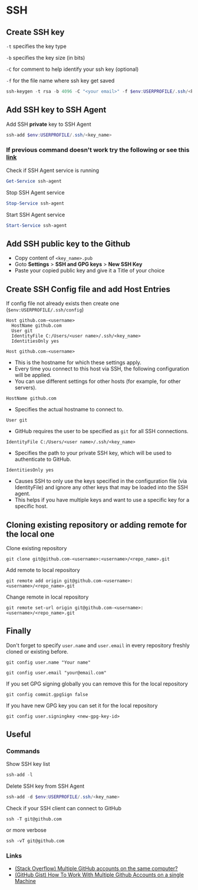 # SSH

## Create SSH key

`-t` specifies the key type

`-b` specifies the key size (in bits)

`-C` for comment to help identify your ssh key (optional)

`-f`  for the file name where ssh key get saved

```powershell
ssh-keygen -t rsa -b 4096 -C "<your email>" -f $env:USERPROFILE/.ssh/<key_name>
```

## Add SSH key to SSH Agent

Add SSH **private** key to SSH Agent

```powershell
ssh-add $env:USERPROFILE/.ssh/<key_name>
```

### If previous command doesn't work try the following or see this [link](https://stackoverflow.com/a/53606760/21737287)

Check if SSH Agent service is running

```powershell
Get-Service ssh-agent
```

Stop SSH Agent service

```powershell
Stop-Service ssh-agent
```

Start SSH Agent service

```powershell
Start-Service ssh-agent
```

## Add SSH public key to the Github

- Copy content of `<key_name>.pub`
- Goto **Settings** > **SSH and GPG keys** > **New SSH Key**
- Paste your copied public key and give it a Title of your choice

## Create SSH Config file and add Host Entries

If config file not already exists then create one (`$env:USERPROFILE/.ssh/config`)

```shell
Host github.com-<username>
  HostName github.com
  User git
  IdentityFile C:/Users/<user name>/.ssh/<key_name>
  IdentitiesOnly yes
```

`Host github.com-<username>`

- This is the hostname for which these settings apply.
- Every time you connect to this host via SSH, the following configuration will be applied.
- You can use different settings for other hosts (for example, for other servers).

`HostName github.com`

- Specifies the actual hostname to connect to.

`User git`

- GitHub requires the user to be specified as `git` for all SSH connections.

`IdentityFile C:/Users/<user name>/.ssh/<key_name>`

- Specifies the path to your private SSH key, which will be used to authenticate to GitHub.

`IdentitiesOnly yes`

- Causes SSH to only use the keys specified in the configuration file (via IdentityFile) and ignore any other keys that may be loaded into the SSH agent.
- This helps if you have multiple keys and want to use a specific key for a specific host.

## Cloning existing repository or adding remote for the local one

Clone existing repository

```shell
git clone git@github.com-<username>:<username>/<repo_name>.git
```

Add remote to local repository

```shell
git remote add origin git@github.com-<username>:<username>/<repo_name>.git
```

Change remote in local repository

```shell
git remote set-url origin git@github.com-<username>:<username>/<repo_name>.git
```

## Finally

Don't forget to specify `user.name` and `user.email` in every repository freshly cloned or existing before.

```shell
git config user.name "Your name"
```

```shell
git config user.email "your@email.com"
```

If you set GPG signing globally you can remove this for the local repository

```shell
git config commit.gpgSign false
```

If you have new GPG key you can set it for the local repository

```shell
git config user.signingkey <new-gpg-key-id>
```

## Useful

### Commands

Show SSH key list

```powershell
ssh-add -l
```

Delete SSH key from SSH Agent

```powershell
ssh-add -d $env:USERPROFILE/.ssh/<key_name>
```

Check if your SSH client can connect to GitHub

```shell
ssh -T git@github.com
```

or more verbose

```shell
ssh -vT git@github.com
```

### Links

- [(Stack Overflow) Multiple GitHub accounts on the same computer?](https://stackoverflow.com/a/3860139/21737287)
- [(GitHub Gist) How To Work With Multiple Github Accounts on a single Machine](https://gist.github.com/rahularity/86da20fe3858e6b311de068201d279e3)